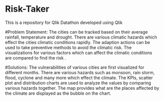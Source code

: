 # Risk-Taker 
This is a repository for Qlik Datathon developed using Qlik

#Problem Statement:
The cities can be tracked based on their average rainfall, temperature and drought.
There are various climatic hazards which effect the cities climatic conditions rapidly.
The adaption actions can be used to take preventive methods to avoid the climatic risk.
The visualizations for various factors which can affect the climatic conditions are compared to find the risk .

#Solutions:
The vulnerabilities of various cities are first visualized for different months.
There are various hazards such as monsoon, rain storm, flood, cyclone and many more which effect the climate.
The KPIs, scatter plot and distribution charts are used to analyze the values by comparing various hazards together.
The map provides what are the places affected by the climate are displayed as the bubble on the chart.
 

